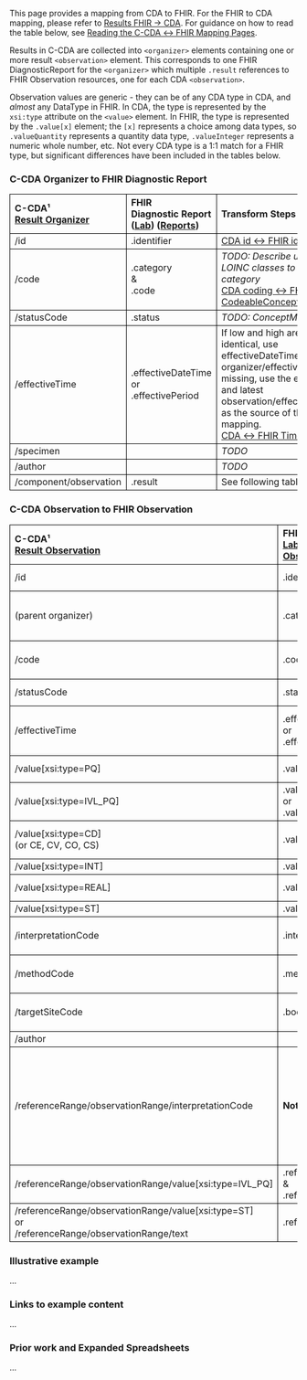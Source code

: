 <style>
td, th {
   border: 1px solid black!important;
}
</style>

This page provides a mapping from CDA to FHIR. For the FHIR to CDA mapping, please refer to [Results FHIR → CDA](./FC-results.html). For guidance on how to read the table below, see [Reading the C-CDA ↔ FHIR Mapping Pages](./mappingGuidance.html).

Results in C-CDA are collected into `<organizer>` elements containing one or more result `<observation>` element. This corresponds to one FHIR DiagnosticReport for the `<organizer>` which multiple `.result` references to FHIR Observation resources, one for each CDA `<observation>`.

Observation values are generic - they can be of any CDA type in CDA, and *almost* any DataType in FHIR. In CDA, the type is represented by the `xsi:type` attribute on the `<value>` element. In FHIR, the type is represented by the `.value[x]` element; the `[x]` represents a choice among data types, so `.valueQuantity` represents a quantity data type, `.valueInteger` represents a numeric whole number, etc. Not every CDA type is a 1:1 match for a FHIR type, but significant differences have been included in the tables below.

### C-CDA Organizer to FHIR Diagnostic Report

|C-CDA¹<br/>[Result Organizer](https://hl7.org/cda/us/ccda/2024Jan/StructureDefinition-ResultOrganizer.html)|FHIR<br/>Diagnostic Report ([Lab](https://hl7.org/fhir/us/core/STU4/StructureDefinition-us-core-diagnosticreport-lab.html)) ([Reports](https://hl7.org/fhir/us/core/STU4/StructureDefinition-us-core-diagnosticreport-note.html))|Transform Steps|
|:----|:----|:----|
|/id|.identifier|[CDA id ↔ FHIR identifier](mappingGuidance.html#cda-id--fhir-identifier)|
|/code|.category<br/>&amp;<br/>.code|*TODO: Describe using LOINC classes to identify category*<br/>[CDA coding ↔ FHIR CodeableConcept](mappingGuidance.html#cda-coding--fhir-codeableconcept)|
|/statusCode|.status|*TODO: ConceptMap*
|/effectiveTime|.effectiveDateTime<br/>or<br/>.effectivePeriod|If low and high are identical, use effectiveDateTime. If organizer/effectiveTime is missing, use the earliest and latest observation/effectiveTime as the source of the mapping.<br/>[CDA ↔ FHIR Time/Dates](mappingGuidance.html#cda--fhir-timedates)
|/specimen||*TODO*
|/author||*TODO*
|/component/observation|.result|See following table

### C-CDA Observation to FHIR Observation

|C-CDA¹<br/>[Result Observation](https://hl7.org/cda/us/ccda/2024Jan/StructureDefinition-ResultObservation.html)|FHIR<br/>[Lab Result Observation](https://hl7.org/fhir/us/core/STU4/StructureDefinition-us-core-observation-lab.html)|Transform Steps|
|:----|:----|:----|
|/id|.identifier|[CDA id ↔ FHIR identifier](mappingGuidance.html#cda-id--fhir-identifier)|
|(parent organizer)|.category|Use category from DiagnosticReport or map /code to a category similarly
|/code |.code|[CDA coding ↔ FHIR CodeableConcept](mappingGuidance.html#cda-coding--fhir-codeableconcept)|
|/statusCode|.status|*TODO: ConceptMap*
|/effectiveTime|.effectiveDateTime<br/>or<br/>.effectivePeriod|Prefer effectiveDateTime<br/>[CDA ↔ FHIR Time/Dates](mappingGuidance.html#cda--fhir-timedates)
|/value[xsi:type=PQ]|.valueQuantity|[CDA ↔ FHIR Quantity](mappingGuidance.html#cda--fhir-quantity)
|/value[xsi:type=IVL_PQ]|.valueQuantity<br/>or<br/>.valueRange|[Ranges of Physical Quantities](mappingGuidance.html#ranges-of-physical-quantities)
|/value[xsi:type=CD]<br/>(or CE, CV, CO, CS)|.valueCodeableConcept|[CDA coding ↔ FHIR CodeableConcept](mappingGuidance.html#cda-coding--fhir-codeableconcept)|
|/value[xsi:type=INT]|.valueInteger|
|/value[xsi:type=REAL]|.valueQuantity|Leave unit fields empty
|/value[xsi:type=ST]|.valueString|
|/interpretationCode|.interpretation|[CDA coding ↔ FHIR CodeableConcept](mappingGuidance.html#cda-coding--fhir-codeableconcept)|
|/methodCode|.method|[CDA coding ↔ FHIR CodeableConcept](mappingGuidance.html#cda-coding--fhir-codeableconcept)|
|/targetSiteCode|.bodySite|[CDA coding ↔ FHIR CodeableConcept](mappingGuidance.html#cda-coding--fhir-codeableconcept)|
|/author||*TODO*
|/referenceRange/observationRange/interpretationCode|**Not Supported**|FHIR expects reference ranges to be "normal" ranges. If C-CDA includes multiple reference ranges, only map the one with interpretationCode = `"N"`.
|/referenceRange/observationRange/value[xsi:type=IVL_PQ]|.referenceRange.low<br/>&<br/>.referenceRange.high|
|/referenceRange/observationRange/value[xsi:type=ST]<br/>or<br/>/referenceRange/observationRange/text|.referenceRange.text|


### Illustrative example
...
### Links to example content
...
### Prior work and Expanded Spreadsheets
...